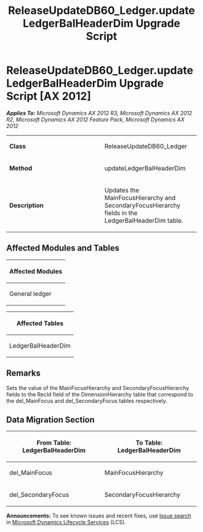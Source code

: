﻿---
title: ReleaseUpdateDB60_Ledger.updateLedgerBalHeaderDim Upgrade Script
TOCTitle: ReleaseUpdateDB60_Ledger.updateLedgerBalHeaderDim Upgrade Script
ms:assetid: b4e3637e-120f-8546-e31d-df813283d2e1
ms:mtpsurl: https://msdn.microsoft.com/en-us/library/JJ736985(v=AX.60)
ms:contentKeyID: 49710669
ms.date: 05/18/2015
mtps_version: v=AX.60
---

# ReleaseUpdateDB60\_Ledger.updateLedgerBalHeaderDim Upgrade Script [AX 2012]


_**Applies To:** Microsoft Dynamics AX 2012 R3, Microsoft Dynamics AX 2012 R2, Microsoft Dynamics AX 2012 Feature Pack, Microsoft Dynamics AX 2012_

<table>
<colgroup>
<col style="width: 50%" />
<col style="width: 50%" />
</colgroup>
<tbody>
<tr class="odd">
<td><p><strong>Class</strong></p></td>
<td><p>ReleaseUpdateDB60_Ledger</p></td>
</tr>
<tr class="even">
<td><p><strong>Method</strong></p></td>
<td><p>updateLedgerBalHeaderDim</p></td>
</tr>
<tr class="odd">
<td><p><strong>Description</strong></p></td>
<td><p>Updates the MainFocusHierarchy and SecondaryFocusHierarchy fields in the LedgerBalHeaderDim table.</p></td>
</tr>
</tbody>
</table>


## Affected Modules and Tables

<table>
<colgroup>
<col style="width: 100%" />
</colgroup>
<thead>
<tr class="header">
<th><p>Affected Modules</p></th>
</tr>
</thead>
<tbody>
<tr class="odd">
<td><p>General ledger</p></td>
</tr>
</tbody>
</table>


<table>
<colgroup>
<col style="width: 100%" />
</colgroup>
<thead>
<tr class="header">
<th><p>Affected Tables</p></th>
</tr>
</thead>
<tbody>
<tr class="odd">
<td><p>LedgerBalHeaderDim</p></td>
</tr>
</tbody>
</table>


## Remarks

Sets the value of the MainFocusHierarchy and SecondaryFocusHierarchy fields to the RecId field of the DimensionHierarchy table that correspond to the del\_MainFocus and del\_SecondaryFocus tables respectively.

## Data Migration Section

<table>
<colgroup>
<col style="width: 50%" />
<col style="width: 50%" />
</colgroup>
<thead>
<tr class="header">
<th><p>From Table: LedgerBalHeaderDim</p></th>
<th><p>To Table: LedgerBalHeaderDim</p></th>
</tr>
</thead>
<tbody>
<tr class="odd">
<td><p>del_MainFocus</p></td>
<td><p>MainFocusHierarchy</p></td>
</tr>
<tr class="even">
<td><p>del_SecondaryFocus</p></td>
<td><p>SecondaryFocusHierarchy</p></td>
</tr>
</tbody>
</table>

  
**Announcements:** To see known issues and recent fixes, use [Issue search](http://go.microsoft.com/fwlink/?linkid=389258) in [Microsoft Dynamics Lifecycle Services](http://go.microsoft.com/fwlink/?linkid=306505) (LCS).

